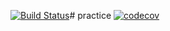 [![Build Status](https://travis-ci.org/freshman4000/practice.svg?branch=master)](https://travis-ci.org/freshman4000/practice)# practice
[![codecov](https://codecov.io/gh/freshman4000/Practice/branch/master/graph/badge.svg)](https://codecov.io/gh/freshman4000/Practice)